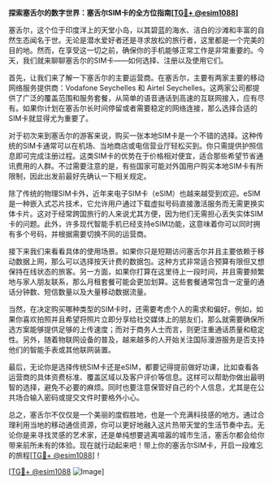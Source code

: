 **探索塞舌尔的数字世界：塞舌尔SIM卡的全方位指南[[TG💪+ @esim1088](https://t.me/s/esim1088)]**

塞舌尔，这个位于印度洋上的天堂小岛，以其碧蓝的海水、洁白的沙滩和丰富的自然生态闻名于世。无论是潜水爱好者还是寻求放松的旅行者，这里都是一个完美的目的地。然而，在享受这一切之前，确保你的手机能够正常工作是非常重要的。今天，我们就来聊聊塞舌尔的SIM卡——如何选择、注册以及使用它们。

首先，让我们来了解一下塞舌尔的主要运营商。在塞舌尔，主要有两家主要的移动网络服务提供商：Vodafone Seychelles 和 Airtel Seychelles。这两家公司都提供了广泛的覆盖范围和服务套餐，从简单的语音通话到高速的互联网接入，应有尽有。如果你计划在塞舌尔长时间停留或者需要稳定的网络连接，那么选择合适的SIM卡就显得尤为重要了。

对于初次来到塞舌尔的游客来说，购买一张本地SIM卡是一个不错的选择。这种传统的SIM卡通常可以在机场、当地商店或电信营业厅轻松买到。你只需提供护照信息即可完成注册过程。这类SIM卡的优势在于价格相对便宜，适合那些希望节省通讯费用的人群。不过需要注意的是，有些国家可能对外国用户购买本地SIM卡有所限制，因此出发前最好先确认一下相关规定。

除了传统的物理SIM卡外，近年来电子SIM卡（eSIM）也越来越受到欢迎。eSIM是一种嵌入式芯片技术，它允许用户通过下载虚拟号码直接激活服务而无需更换实体卡片。这对于经常跨国旅行的人来说尤其方便，因为他们无需担心丢失实体SIM卡的问题。此外，许多现代智能手机已经支持eSIM功能，这意味着你可以同时拥有多个号码，并根据需要切换不同的运营商。

接下来我们来看看具体的使用场景。如果你只是短期访问塞舌尔并且主要依赖于移动数据上网，那么可以选择按天计费的数据包。这种方式非常适合预算有限但又想保持在线状态的旅客。另一方面，如果你打算在这里待上一段时间，并且需要频繁地与家人朋友联系，那么月租套餐可能会更加划算。这些套餐通常包含一定量的通话分钟数、短信数量以及大量移动数据流量。

当然，在决定购买哪种类型的SIM卡时，还需要考虑个人的需求和偏好。例如，如果你喜欢拍照并且希望将照片立即分享给社交媒体上的朋友们，那么就需要确保所选方案能够提供足够的上传速度；而对于商务人士而言，则更注重通话质量和稳定性。另外，随着物联网设备的普及，越来越多的人开始关注国际漫游服务是否支持他们的智能手表或其他联网装置。

最后，无论你是选择传统SIM卡还是eSIM，都要记得提前做好功课，比如查看各运营商的具体资费标准、覆盖区域以及客户评价等信息。这样可以帮助你做出最明智的选择，避免不必要的麻烦。同时也要注意保管好自己的个人信息，尤其是在公共场合输入密码或提交文件时要格外小心。

总之，塞舌尔不仅仅是一个美丽的度假胜地，也是一个充满科技感的地方。通过合理利用当地的移动通信资源，你可以更好地融入这片热带天堂的生活节奏中去。无论你是来寻找灵感的艺术家，还是单纯想要逃离喧嚣的城市生活，塞舌尔都会给你带来前所未有的体验。现在就行动起来吧！带上你的塞舌尔SIM卡，开启一段难忘的旅程[[TG💪+ @esim1088](https://t.me/s/esim1088)]！

[[TG💪+ @esim1088](https://t.me/s/esim1088) ![Image](https://i.postimg.cc/4NQfJmqS/Snipaste-2025-05-13-00-14-12.png)]